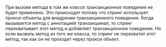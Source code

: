 При вызове метода в том же классе транзакционное поведение не будет применено. Это происходит потому что спринг использует прокси-объекты для внедрения транзакционного поведения. Когда вызывается метод с аннотацией транзакшинал, то спринг перехватывает этот метод и добавляет транзакционное поведение. Но если вызвать метод из того же класса, то спринг не перехватит этот метод, так как он не проходит через прокси объект.   
